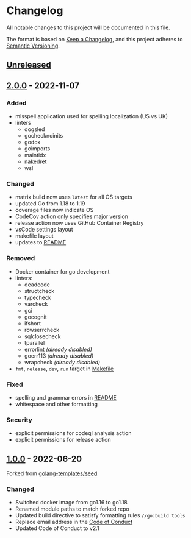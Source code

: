 # Changelog

All notable changes to this project will be documented in this file.

The format is based on [Keep a Changelog](https://keepachangelog.com/en/1.0.0/),
and this project adheres to [Semantic Versioning](https://semver.org/spec/v2.0.0.html).

<!-- FORMATTING CHEATSHEET:
## [M.m.p] - yyyy-mm-dd

### Added  - for new features.
### Changed - for changes in existing functionality.
### Deprecated - for soon-to-be removed features.
### Removed - for now removed features.
### Fixed - for any bug fixes.
### Security - in case of vulnerabilities. 

[Unreleased]: https://github.com/asphaltbuffet/seed/compare/v1.0.0...HEAD
[1.0.0]: https://github.com/asphaltbuffet/seed/compare/v0.0.1...v1.0.0
[0.0.1]: https://github.com/asphaltbuffet/seed/releases/tag/v0.0.1
-->

## [Unreleased]

## [2.0.0] - 2022-11-07

### Added

- misspell application used for spelling localization (US vs UK)
- linters
  - dogsled
  - gochecknoinits
  - godox
  - goimports
  - maintidx
  - nakedret
  - wsl

### Changed

- matrix build now uses `latest` for all OS targets
- updated Go from 1.18 to 1.19
- coverage files now indicate OS
- CodeCov action only specifies major version
- release action now uses GitHub Container Registry
- vsCode settings layout
- makefile layout
- updates to [README](README.md)

### Removed

- Docker container for go development
- linters:
  - deadcode
  - structcheck
  - typecheck
  - varcheck
  - gci
  - gocognit
  - ifshort
  - rowserrcheck
  - sqlclosecheck
  - tparallel
  - errorlint *(already disabled)*
  - goerr113 *(already disabled)*
  - wrapcheck *(already disabled)*
- `fmt`, `release`, `dev`, `run` target in [Makefile](Makefile)

### Fixed

- spelling and grammar errors in [README](README.md)
- whitespace and other formatting

### Security

- explicit permissions for codeql analysis action
- explicit permissions for release action

## [1.0.0] - 2022-06-20

Forked from [golang-templates/seed](https://github.com/golang-templates/seed/releases/tag/v0.15.0)

### Changed

- Switched docker image from go1.16 to go1.18
- Renamed module paths to match forked repo
- Updated build directive to satisfy formatting rules `//go:build tools`
- Replace email address in the [Code of Conduct](CODE_OF_CONDUCT.md)
- Updated Code of Conduct to v2.1

[Unreleased]: https://github.com/asphaltbuffet/seed/compare/v2.0.0...HEAD
[2.0.0]: https://github.com/asphaltbuffet/seed/releases/tag/v2.0.0
[1.0.0]: https://github.com/asphaltbuffet/seed/releases/tag/v1.0.0
